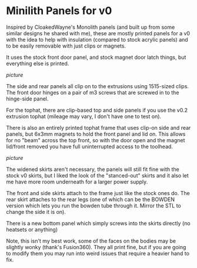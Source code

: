 
# Minilith Panels for v0

Inspired by CloakedWayne's Monolith panels (and built up from some similar designs he shared with me), these are mostly printed panels for a v0
with the idea to help with insulation (compared to stock acrylic panels) and to be easily removable with just clips or magnets.

It uses the stock front door panel, and stock magnet door latch things, but everything else is printed.

*picture*


The side and rear panels all clip on to the extrusions using 1515-sized clips. The front door hinges on a pair of m3 screws that are screwed in to
the hinge-side panel.

For the tophat, there are clip-based top and side panels if you use the v0.2 extrusion tophat (mileage may vary, I don't have one to test on).

There is also an entirely printed tophat frame that uses clip-on side and rear panels, but 6x3mm magnets to hold the front panel and lid on.
This allows for no "beam" across the top front, so with the door open and the magnet lid/front removed you have full uninterrupted access to the toolhead.

*picture*

The widened skirts aren't necessary, the panels will still fit fine with the stock v0 skirts, but I liked the look of the "stanced-out" skirts and 
it also let me have more room underneath for a larger power supply.

The front and side skirts attach to the frame just like the stock ones do. The rear skirt attaches to the rear legs (one of which can be the BOWDEN version
which lets you run the bowden tube through it. Mirror the STL to change the side it is on).

There is a new bottom panel which simply screws into the skirts directly (no heatsets or anything)

Note, this isn't my best work, some of the faces on the bodies may be slightly wonky (thank's Fusion360). They all print fine, but if you are going to modify
them you may run into weird issues that require a heavier hand to fix.